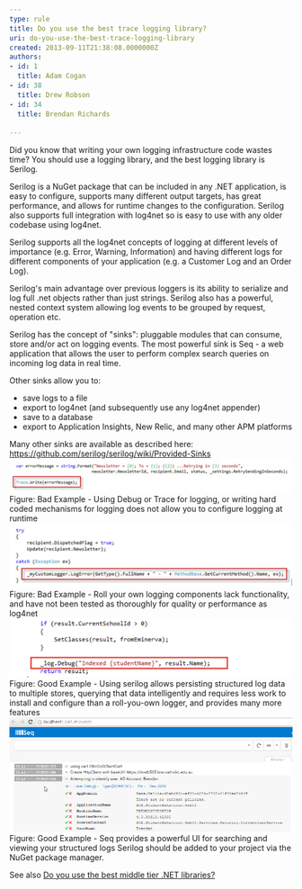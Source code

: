 ```yaml
---
type: rule
title: Do you use the best trace logging library?
uri: do-you-use-the-best-trace-logging-library
created: 2013-09-11T21:38:08.0000000Z
authors:
- id: 1
  title: Adam Cogan
- id: 38
  title: Drew Robson
- id: 34
  title: Brendan Richards

---
```


 
Did you know that writing your own logging infrastructure code wastes time? You should use a logging library, and the best logging library is Serilog.

Serilog is a NuGet package that can be included in any .NET application, is easy to configure, supports many different output targets, has great performance, and allows for runtime changes to the configuration. Serilog also supports full integration with log4net so is easy to use with any older codebase using log4net.
 
Serilog supports all the log4net concepts of logging at different levels of importance (e.g. Error, Warning, Information) and having different logs for different components of your application (e.g. a Customer Log and an Order Log).

Serilog's main advantage over previous loggers is its ability to serialize and log full .net objects rather than just strings. Serilog also has a powerful, nested context system allowing log events to be grouped by request, operation etc.

Serilog has the concept of "sinks": pluggable modules that can consume, store and/or act on logging events. The most powerful sink is Seq - a web application that allows the user to perform complex search queries on incoming log data in real time.

Other sinks allow you to:

- save logs to a file
- export to log4net (and subsequently use any log4net appender)
- save to a database
- export to Application Insights, New Relic, and many other APM platforms


Many other sinks are available as described here: https://github.com/serilog/serilog/wiki/Provided-Sinks
 ![](trace-logging-bad.jpg) Figure: Bad Example - Using Debug or Trace for logging, or writing hard coded mechanisms for logging does not allow you to configure logging at runtime ![](trace-logging-bad-2.jpg) Figure: Bad Example - Roll your own logging components lack functionality, and have not been tested as thoroughly for quality or performance as log4net ![serilog.png](serilog.png) Figure: Good Example - Using serilog allows persisting structured log data to multiple stores, querying that data intelligently and requires less work to install and configure than a roll-you-own logger, and provides many more features   ![seq2.png](seq2.png) Figure: Good Example - Seq provides a powerful UI for searching and viewing your structured logs
Serilog should be added to your project via the NuGet package manager.

See also [Do you use the best middle tier .NET libraries?](/_layouts/15/FIXUPREDIRECT.ASPX?WebId=3dfc0e07-e23a-4cbb-aac2-e778b71166a2&TermSetId=07da3ddf-0924-4cd2-a6d4-a4809ae20160&TermId=9ea489f4-032b-4e5b-a0e0-df5a0c3148fe)

